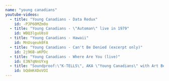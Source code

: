 ```yaml
---
name: "young canadians"
youtube-videos:
  - title: "Young Canadians - Data Redux"
    id: -PJP60MZm0o
  - title: "Young Canadians - \"Automan\" live in 1979"
    id: WBQ3lguU8sU
  - title: "Young Canadians - Hawaii"
    id: MnUsqeuk0FA
  - title: "Young Canadians - Can't Be Denied (excerpt only)"
    id: 2j96B-aKPDc
  - title: "Young Canadians - Where Are You (live)"
    id: E3N7qNnUYxg
  - title: "Soundproof:\"K-TELLS\", AKA \"Young Canadians\" with Art Bergman."
    id: bQdmK4DoVOI
---
```

